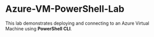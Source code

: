 # Azure-VM-PowerShell-Lab
This lab demonstrates deploying and connecting to an Azure Virtual Machine using **PowerShell CLI**.
